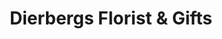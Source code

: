 ---
title: "Dierbergs Florist & Gifts"
url: /wentzville/dierbergs-florist-und-gifts/
shop: Blumen
---